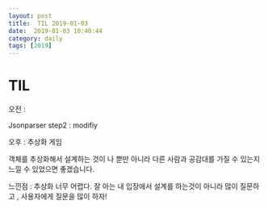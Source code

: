 ```yaml
---
layout: post
title:  TIL 2019-01-03
date:  2019-01-03 10:40:44
category: daily
tags: [2019]
---
```


# TIL

오전 : 

 Jsonparser step2 : modifiy



오후 : 추상화 게임

객체를 추상화해서 설계하는 것이 나 뿐만 아니라 다른 사람과 공감대를 가질 수 있는지 느낄 수 있었으면 좋겠습니다.

느낀점 : 추상화 너무 어렵다. 잘 아는 내 입장에서 설계를 하는것이 아니라 많이 질문하고 , 사용자에게 질문을 많이 하자!